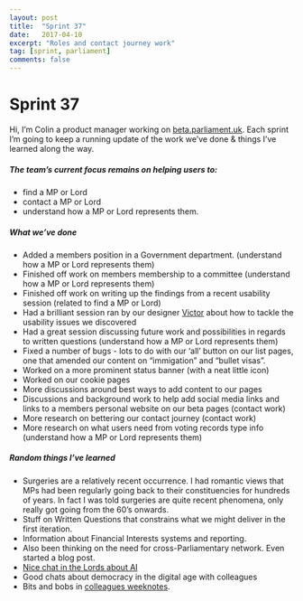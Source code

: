 ```yaml
---
layout: post
title:  "Sprint 37"
date:   2017-04-10
excerpt: "Roles and contact journey work"
tag: [sprint, parliament]
comments: false
---
```


# Sprint 37
Hi, I’m Colin a product manager working on [beta.parliament.uk](https://beta.parliament.uk/). Each sprint I’m going to keep a running update of the work we’ve done & things I’ve learned along the way.

##### The team’s current focus remains on helping users to:
* find a MP or Lord
* contact a MP or Lord
* understand how a MP or Lord represents them.

##### What we’ve done
* Added a members position in a Government department. (understand how a MP or Lord represents them)
* Finished off work on members membership to a committee (understand how a MP or Lord represents them)
* Finished off work on writing up the findings from a recent usability session (related to find a MP or Lord)
* Had a brilliant session ran by our designer [Victor](https://twitter.com/_victorhwang) about how to tackle the usability issues we discovered
* Had a great session discussing future work and possibilities in regards to written questions (understand how a MP or Lord represents them)
* Fixed a number of bugs - lots to do with our ‘all’ button on our list pages, one that amended our content on “immigation” and “bullet visas”.
* Worked on a more prominent status banner (with a neat little icon)
* Worked on our cookie pages
* More discussions around best ways to add content to our pages
* Discussions and background work to help add social media links and links to a members personal website on our beta pages (contact work)
* More research on bettering our contact journey (contact work)
* More research on what users need from voting records type info (understand how a MP or Lord represents them)

##### Random things I’ve learned
* Surgeries are a relatively recent occurrence. I had romantic views that MPs had been regularly going back to their constituencies for hundreds of years. In fact I was told surgeries are quite recent phenomena, only really got going from the 60’s onwards.
* Stuff on Written Questions that constrains what we might deliver in the first iteration.
* Information about Financial Interests systems and reporting.
* Also been thinking on the need for cross-Parliamentary network. Even started a blog post.
* [Nice chat in the Lords about AI](https://www.parliament.uk/business/committees/committees-a-z/lords-select/ai-committee/news-parliament-2017/first-evidence-session/)
* Good chats about democracy in the digital age with colleagues
* Bits and bobs in [colleagues weeknotes](https://ukparliament.github.io/weeknotes.data-search/).
